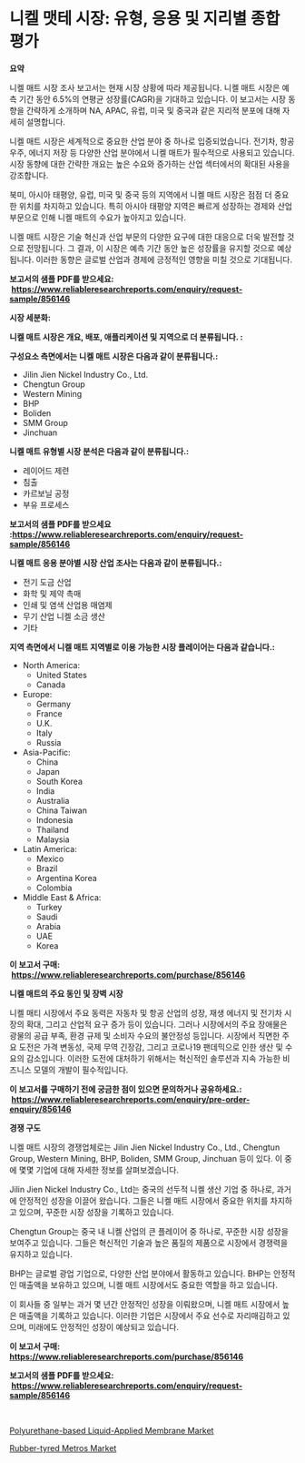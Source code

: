 <p><h1>니켈 맷테 시장: 유형, 응용 및 지리별 종합 평가</h1></p><p><strong>요약</strong></p>
<p><p>니켈 매트 시장 조사 보고서는 현재 시장 상황에 따라 제공됩니다. 니켈 매트 시장은 예측 기간 동안 6.5%의 연평균 성장률(CAGR)을 기대하고 있습니다. 이 보고서는 시장 동향을 간략하게 소개하며 NA, APAC, 유럽, 미국 및 중국과 같은 지리적 분포에 대해 자세히 설명합니다.</p><p>니켈 매트 시장은 세계적으로 중요한 산업 분야 중 하나로 입증되었습니다. 전기차, 항공우주, 에너지 저장 등 다양한 산업 분야에서 니켈 매트가 필수적으로 사용되고 있습니다. 시장 동향에 대한 간략한 개요는 높은 수요와 증가하는 산업 섹터에서의 확대된 사용을 강조합니다.</p><p>북미, 아시아 태평양, 유럽, 미국 및 중국 등의 지역에서 니켈 매트 시장은 점점 더 중요한 위치를 차지하고 있습니다. 특히 아시아 태평양 지역은 빠르게 성장하는 경제와 산업 부문으로 인해 니켈 매트의 수요가 높아지고 있습니다.</p><p>니켈 매트 시장은 기술 혁신과 산업 부문의 다양한 요구에 대한 대응으로 더욱 발전할 것으로 전망됩니다. 그 결과, 이 시장은 예측 기간 동안 높은 성장률을 유지할 것으로 예상됩니다. 이러한 동향은 글로벌 산업과 경제에 긍정적인 영향을 미칠 것으로 기대됩니다.</p></p>
<p><strong>보고서의 샘플 PDF를 받으세요: &nbsp;<a href="https://www.reliableresearchreports.com/enquiry/request-sample/856146">https://www.reliableresearchreports.com/enquiry/request-sample/856146</a></strong></p>
<p><strong>시장 세분화:</strong></p>
<p><strong> 니켈 매트 시장은 개요, 배포, 애플리케이션 및 지역으로 더 분류됩니다. :</strong></p>
<p><strong>구성요소 측면에서는 니켈 매트 시장은 다음과 같이 분류됩니다.:</strong></p>
<p><ul><li>Jilin Jien Nickel Industry Co., Ltd.</li><li>Chengtun Group</li><li>Western Mining</li><li>BHP</li><li>Boliden</li><li>SMM Group</li><li>Jinchuan</li></ul></p>
<p><strong> 니켈 매트 유형별 시장 분석은 다음과 같이 분류됩니다.:</strong></p>
<p><ul><li>레이어드 제련</li><li>침출</li><li>카르보닐 공정</li><li>부유 프로세스</li></ul></p>
<p><strong>보고서의 샘플 PDF를 받으세요 :<a href="https://www.reliableresearchreports.com/enquiry/request-sample/856146">https://www.reliableresearchreports.com/enquiry/request-sample/856146</a></strong></p>
<p><strong> 니켈 매트 응용 분야별 시장 산업 조사는 다음과 같이 분류됩니다.:</strong></p>
<p><ul><li>전기 도금 산업</li><li>화학 및 제약 촉매</li><li>인쇄 및 염색 산업용 매염제</li><li>무기 산업 니켈 소금 생산</li><li>기타</li></ul></p>
<p><strong>지역 측면에서 니켈 매트 지역별로 이용 가능한 시장 플레이어는 다음과 같습니다.:</strong></p>
<p><ul>
    <li>
        North America:
        <ul>
            <li>United States</li>
            <li>Canada</li>
        </ul>
    </li>
    <li>
        Europe:
        <ul>
            <li>Germany</li>
            <li>France</li>
            <li>U.K.</li>
            <li>Italy</li>
            <li>Russia</li>
        </ul>
    </li>
    <li>
        Asia-Pacific:
        <ul>
            <li>China</li>
            <li>Japan</li>
            <li>South Korea</li>
            <li>India</li>
            <li>Australia</li>
            <li>China Taiwan</li>
            <li>Indonesia</li>
            <li>Thailand</li>
            <li>Malaysia</li>
        </ul>
    </li>
    <li>
        Latin America:
        <ul>
            <li>Mexico</li>
            <li>Brazil</li>
            <li>Argentina Korea</li>
            <li>Colombia</li>
        </ul>
    </li>
    <li>
        Middle East & Africa:
        <ul>
            <li>Turkey</li>
            <li>Saudi</li>
            <li>Arabia</li>
            <li>UAE</li>
            <li>Korea</li>
        </ul>
    </li>
    </ul></p>
<p><strong>이 보고서 구매: &nbsp;<a href="https://www.reliableresearchreports.com/purchase/856146">https://www.reliableresearchreports.com/purchase/856146</a></strong></p>
<p><strong>니켈 매트의 주요 동인 및 장벽 시장</strong></p>
<p><p>니켈 매티 시장에서 주요 동력은 자동차 및 항공 산업의 성장, 재생 에너지 및 전기차 시장의 확대, 그리고 산업적 요구 증가 등이 있습니다. 그러나 시장에서의 주요 장애물은 광물의 공급 부족, 환경 규제 및 소비자 수요의 불안정성 등입니다. 시장에서 직면한 주요 도전은 가격 변동성, 국제 무역 긴장감, 그리고 코로나19 팬데믹으로 인한 생산 및 수요의 감소입니다. 이러한 도전에 대처하기 위해서는 혁신적인 솔루션과 지속 가능한 비즈니스 모델의 개발이 필수적입니다.</p></p>
<p><strong>이 보고서를 구매하기 전에 궁금한 점이 있으면 문의하거나 공유하세요.: &nbsp;<a href="https://www.reliableresearchreports.com/enquiry/pre-order-enquiry/856146">https://www.reliableresearchreports.com/enquiry/pre-order-enquiry/856146</a></strong></p>
<p><strong>경쟁 구도</strong></p>
<p><p>니켈 매트 시장의 경쟁업체로는 Jilin Jien Nickel Industry Co., Ltd., Chengtun Group, Western Mining, BHP, Boliden, SMM Group, Jinchuan 등이 있다. 이 중에 몇몇 기업에 대해 자세한 정보를 살펴보겠습니다.</p><p>Jilin Jien Nickel Industry Co., Ltd는 중국의 선두적 니켈 생산 기업 중 하나로, 과거에 안정적인 성장을 이끌어 왔습니다. 그들은 니켈 매트 시장에서 중요한 위치를 차지하고 있으며, 꾸준한 시장 성장을 기록하고 있습니다.</p><p>Chengtun Group는 중국 내 니켈 산업의 큰 플레이어 중 하나로, 꾸준한 시장 성장을 보여주고 있습니다. 그들은 혁신적인 기술과 높은 품질의 제품으로 시장에서 경쟁력을 유지하고 있습니다.</p><p>BHP는 글로벌 광업 기업으로, 다양한 산업 분야에서 활동하고 있습니다. BHP는 안정적인 매출액을 보유하고 있으며, 니켈 매트 시장에서도 중요한 역할을 하고 있습니다.</p><p>이 회사들 중 일부는 과거 몇 년간 안정적인 성장을 이뤄왔으며, 니켈 매트 시장에서 높은 매출액을 기록하고 있습니다. 이러한 기업은 시장에서 주요 선수로 자리매김하고 있으며, 미래에도 안정적인 성장이 예상되고 있습니다.</p></p>
<p><strong>이 보고서 구매: &nbsp; <a href="https://www.reliableresearchreports.com/purchase/856146">https://www.reliableresearchreports.com/purchase/856146</a></strong></p>
<p><strong>보고서의 샘플 PDF를 받으세요: &nbsp;<a href="https://www.reliableresearchreports.com/enquiry/request-sample/856146">https://www.reliableresearchreports.com/enquiry/request-sample/856146</a></strong><strong></strong></p>
<p>&nbsp;</p>
<p><p><a href="https://github.com/Hazelklievgspy6vdcsmu106w/Market-Research-Report-List-1/blob/main/polyurethane-based-liquid-applied-membrane-market.md">Polyurethane-based Liquid-Applied Membrane Market</a></p><p><a href="https://picayune-night-cbd.notion.site/Rubber-tyred-Metros-Market-Offer-Valuable-Insights-into-Market-Size-Market-Share-Market-Trends-an-fd6484c284534d599135787d8308b82f">Rubber-tyred Metros Market</a></p></p>